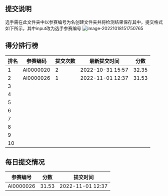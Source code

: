 ## 提交说明

选手需在此文件夹中以参赛编号为名创建文件夹并将检测结果保存其中，提交格式如下所示，其中input改为选手参赛编号
![image-20221018151750765](https://user-images.githubusercontent.com/69101221/196369534-511fb2f1-499d-4563-ad26-47bfb904e68c.png)

## 得分排行榜

| 排名 | 参赛编码  | 提交次数 | 最新提交时间     | 分数  |
| ---- | --------- | -------- | ---------------- | ----- |
| 1    | AI0000020 | 2        | 2022‎-10-‎‎31 15:57 | 32.35 |
| 2    | AI0000026 | 1        | 2022‎-11‎-‎01‎ 12:37 | 31.53 |
| 3    |           |          |                  |       |
| 4    |           |          |                  |       |
| 5    |           |          |                  |       |
| 6    |           |          |                  |       |
| 7    |           |          |                  |       |
| 8    |           |          |                  |       |
| 9    |           |          |                  |       |
| 10   |           |          |                  |       |

## 每日提交情况

| 参赛编号  | 分数  | 提交时间         |
| --------- | ----- | ---------------- |
| AI0000026 | 31.53 | 2022‎-11‎-‎01‎ 12:37 |


